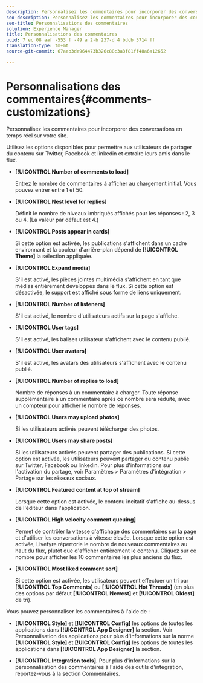 ```yaml
---
description: Personnalisez les commentaires pour incorporer des conversations en temps réel sur votre site.
seo-description: Personnalisez les commentaires pour incorporer des conversations en temps réel sur votre site.
seo-title: Personnalisations des commentaires
solution: Experience Manager
title: Personnalisations des commentaires
uuid: 7 ec 08 aaf -553 f -49 a 2-b 237-d 4 bdcb 5714 ff
translation-type: tm+mt
source-git-commit: 67aeb3de964473b326c88c3a3f81ff48a6a12652

---
```



# Personnalisations des commentaires{#comments-customizations}

Personnalisez les commentaires pour incorporer des conversations en temps réel sur votre site.



Utilisez les options disponibles pour permettre aux utilisateurs de partager du contenu sur Twitter, Facebook et linkedin et extraire leurs amis dans le flux.

* **[!UICONTROL Number of comments to load]**

   Entrez le nombre de commentaires à afficher au chargement initial. Vous pouvez entrer entre 1 et 50.

* **[!UICONTROL Nest level for replies]**

   Définit le nombre de niveaux imbriqués affichés pour les réponses : 2, 3 ou 4. (La valeur par défaut est 4.)

* **[!UICONTROL Posts appear in cards]**

   Si cette option est activée, les publications s&#39;affichent dans un cadre environnant et la couleur d&#39;arrière-plan dépend de **[!UICONTROL Theme]** la sélection appliquée.

* **[!UICONTROL Expand media]**

   S&#39;il est activé, les pièces jointes multimédia s&#39;affichent en tant que médias entièrement développés dans le flux. Si cette option est désactivée, le support est affiché sous forme de liens uniquement.

* **[!UICONTROL Number of listeners]**

   S&#39;il est activé, le nombre d&#39;utilisateurs actifs sur la page s&#39;affiche.

* **[!UICONTROL User tags]**

   S&#39;il est activé, les balises utilisateur s&#39;affichent avec le contenu publié.

* **[!UICONTROL User avatars]**

   S&#39;il est activé, les avatars des utilisateurs s&#39;affichent avec le contenu publié.

* **[!UICONTROL Number of replies to load]**

   Nombre de réponses à un commentaire à charger. Toute réponse supplémentaire à un commentaire après ce nombre sera réduite, avec un compteur pour afficher le nombre de réponses.

* **[!UICONTROL Users may upload photos]**

   Si les utilisateurs activés peuvent télécharger des photos.

* **[!UICONTROL Users may share posts]**

   Si les utilisateurs activés peuvent partager des publications. Si cette option est activée, les utilisateurs peuvent partager du contenu publié sur Twitter, Facebook ou linkedin. Pour plus d&#39;informations sur l&#39;activation du partage, voir Paramètres &gt; Paramètres d&#39;intégration &gt; Partage sur les réseaux sociaux.

* **[!UICONTROL Featured content at top of stream]**

   Lorsque cette option est activée, le contenu incitatif s&#39;affiche au-dessus de l&#39;éditeur dans l&#39;application.

* **[!UICONTROL High velocity comment queuing]**

   Permet de contrôler la vitesse d&#39;affichage des commentaires sur la page et d&#39;utiliser les conversations à vitesse élevée. Lorsque cette option est activée, Livefyre répertorie le nombre de nouveaux commentaires au haut du flux, plutôt que d&#39;afficher entièrement le contenu. Cliquez sur ce nombre pour afficher les 10 commentaires les plus anciens du flux.

* **[!UICONTROL Most liked comment sort]**

   Si cette option est activée, les utilisateurs peuvent effectuer un tri par **[!UICONTROL Top Comments]** ou **[!UICONTROL Hot Threads]** (en plus des options par défaut **[!UICONTROL Newest]** et **[!UICONTROL Oldest]** de tri).

Vous pouvez personnaliser les commentaires à l&#39;aide de :

* **[!UICONTROL Style]** et **[!UICONTROL Config]** les options de toutes les applications dans **[!UICONTROL App Designer]** la section. Voir Personnalisation des applications pour plus d&#39;informations sur la norme **[!UICONTROL Style]** et **[!UICONTROL Config]** les options de toutes les applications dans **[!UICONTROL App Designer]** la section.

* **[!UICONTROL Integration tools]**. Pour plus d&#39;informations sur la personnalisation des commentaires à l&#39;aide des outils d&#39;intégration, reportez-vous à la section Commentaires.

